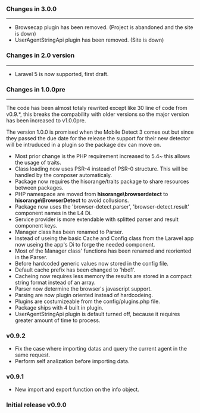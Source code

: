 ### Changes in 3.0.0
***
- Browsecap plugin has been removed. (Project is abandoned and the site is down)
- UserAgentStringApi plugin has been removed. (Site is down)



### Changes in 2.0 version
***
- Laravel 5 is now supported, first draft.



### Changes in 1.0.0pre
***
The code has been almost totaly rewrited except like 30 line of code from v0.9.*, this breaks the compability with older versions so the major version has been increased to v1.0.0pre.

The version 1.0.0 is promised when the Mobile Detect 3 comes out but since they passed the due date for the release the support for their new detector will be intruduced in a plugin so the package dev can move on.

- Most prior change is the PHP requirement increased to 5.4~ this allows the usage of traits.
- Class loading now uses PSR-4 instead of PSR-0 structure. This will be handled by the composer automaticaly.
- Package now requires the hisorange/traits package to share resources between packages.
- PHP namespace are moved from **hisorange\browserdetect** to **hisorange\BrowserDetect** to avoid collusions.
- Package now uses the 'browser-detect.parser', 'browser-detect.result' component names in the L4 Di.
- Service provider is more extendable with splitted parser and result component keys.
- Manager class has been renamed to Parser.
- Instead of useing the basic Cache and Config class from the Laravel app now useing the app's Di to forge the needed component.
- Most of the Manager class' functions has been renamed and reoriented in the Parser.
- Before hardcoded generic values now stored in the config file.
- Default cache prefix has been changed to 'hbd1'.
- Cacheing now requires less memory the results are stored in a compact string format instead of an array.
- Parser now determine the browser's javascript support.
- Parsing are now plugin oriented instead of hardcodeing.
- Plugins are costumizeable from the config/plugins.php file.
- Package ships with 4 built in plugin.
- UserAgentStringApi plugin is default turned off, because it requires greater amount of time to process.

### v0.9.2
- Fix the case where importing datas and query the current agent in the same request.
- Perform self analization before importing data.

### v0.9.1
- New import and export function on the info object.

### Initial release v0.9.0
